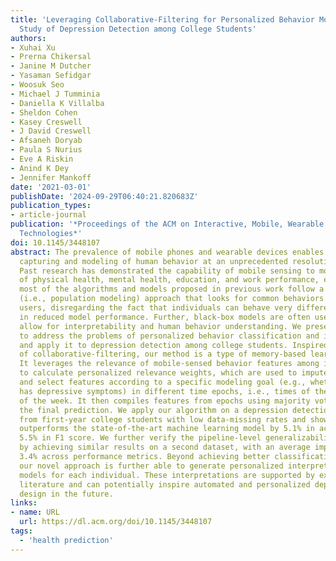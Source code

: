 ```yaml
---
title: 'Leveraging Collaborative-Filtering for Personalized Behavior Modeling: A Case
  Study of Depression Detection among College Students'
authors:
- Xuhai Xu
- Prerna Chikersal
- Janine M Dutcher
- Yasaman Sefidgar
- Woosuk Seo
- Michael J Tumminia
- Daniella K Villalba
- Sheldon Cohen
- Kasey Creswell
- J David Creswell
- Afsaneh Doryab
- Paula S Nurius
- Eve A Riskin
- Anind K Dey
- Jennifer Mankoff
date: '2021-03-01'
publishDate: '2024-09-29T06:40:21.820683Z'
publication_types:
- article-journal
publication: '*Proceedings of the ACM on Interactive, Mobile, Wearable and Ubiquitous
  Technologies*'
doi: 10.1145/3448107
abstract: The prevalence of mobile phones and wearable devices enables the passive
  capturing and modeling of human behavior at an unprecedented resolution and scale.
  Past research has demonstrated the capability of mobile sensing to model aspects
  of physical health, mental health, education, and work performance, etc. However,
  most of the algorithms and models proposed in previous work follow a one-size-fits-all
  (i.e., population modeling) approach that looks for common behaviors amongst all
  users, disregarding the fact that individuals can behave very differently, resulting
  in reduced model performance. Further, black-box models are often used that do not
  allow for interpretability and human behavior understanding. We present a new method
  to address the problems of personalized behavior classification and interpretability,
  and apply it to depression detection among college students. Inspired by the idea
  of collaborative-filtering, our method is a type of memory-based learning algorithm.
  It leverages the relevance of mobile-sensed behavior features among individuals
  to calculate personalized relevance weights, which are used to impute missing data
  and select features according to a specific modeling goal (e.g., whether the student
  has depressive symptoms) in different time epochs, i.e., times of the day and days
  of the week. It then compiles features from epochs using majority voting to obtain
  the final prediction. We apply our algorithm on a depression detection dataset collected
  from first-year college students with low data-missing rates and show that our method
  outperforms the state-of-the-art machine learning model by 5.1% in accuracy and
  5.5% in F1 score. We further verify the pipeline-level generalizability of our approach
  by achieving similar results on a second dataset, with an average improvement of
  3.4% across performance metrics. Beyond achieving better classification performance,
  our novel approach is further able to generate personalized interpretations of the
  models for each individual. These interpretations are supported by existing depression-related
  literature and can potentially inspire automated and personalized depression intervention
  design in the future.
links:
- name: URL
  url: https://dl.acm.org/doi/10.1145/3448107
tags:
  - 'health prediction'
---
```

